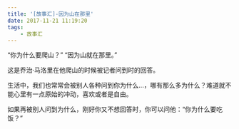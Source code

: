 ```yaml
---
title: '[故事汇]-因为山在那里'
date: 2017-11-21 11:19:20
tags:
	- 故事汇
---
```


“你为什么要爬山？”
“因为山就在那里。”

这是乔治·马洛里在他爬山的时候被记者问到时的回答。

生活中，我们也常常会被别人各种问到你为什么...，哪有那么多为什么？难道就不能心里有一点原始的冲动，喜欢或者是自由。

如果再被别人问到为什么，刚好你又不想回答时，你可以问他：“你为什么要吃饭？”